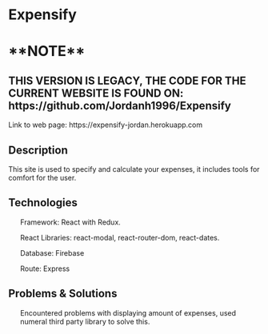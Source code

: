 <h1>Expensify</h1>

<h1>**NOTE**</h1>
<h2>THIS VERSION IS LEGACY, THE CODE FOR THE CURRENT WEBSITE IS FOUND ON: https://github.com/Jordanh1996/Expensify</h2>

<p>Link to web page: https://expensify-jordan.herokuapp.com</p>

<h2>Description</h2>
    <p>This site is used to specify and calculate your expenses, it includes tools for comfort for the user.</p>

<h2>Technologies</h2>
    <ul>Framework: React with Redux.</ul>
    <ul>React Libraries: react-modal, react-router-dom, react-dates.</ul>
    <ul>Database: Firebase</ul>
    <ul>Route: Express</ul>

<h2>Problems & Solutions</h2>
    <ul>Encountered problems with displaying amount of expenses, used numeral third party library to solve this.</ul>